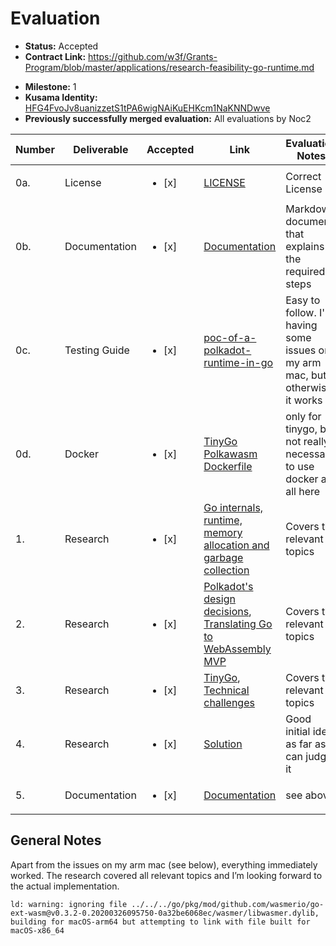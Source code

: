 # Evaluation

- **Status:** Accepted
- **Contract Link:** https://github.com/w3f/Grants-Program/blob/master/applications/research-feasibility-go-runtime.md

* **Milestone:** 1
* **Kusama Identity:** [HFG4FvoJv8uanizzetS1tPA6wigNAiKuEHKcm1NaKNNDwve](https://polkascan.io/pre/kusama/account/HFG4FvoJv8uanizzetS1tPA6wigNAiKuEHKcm1NaKNNDwve)
* **Previously successfully merged evaluation:** All evaluations by Noc2

| Number | Deliverable   | Accepted               | Link                                                                                                                                                                                                                                                                                                                                                               | Evaluation Notes                                                             |
| ------ | ------------- | ---------------------- | ------------------------------------------------------------------------------------------------------------------------------------------------------------------------------------------------------------------------------------------------------------------------------------------------------------------------------------------------------------------ | ---------------------------------------------------------------------------- |
| 0a.    | License       | <ul><li>[x] </li></ul> | [LICENSE](https://github.com/LimeChain/gosemble/blob/master/LICENSE)                                                                                                                                                                                                                                                                                               | Correct License                                                              |
| 0b.    | Documentation | <ul><li>[x] </li></ul> | [Documentation](https://github.com/LimeChain/gosemble/blob/master/docs/2-go-based-polkadot-runtime.md)                                                                                                                                                                                                                                                             | Markdown document that explains the required steps                           |
| 0c.    | Testing Guide | <ul><li>[x] </li></ul> | [poc-of-a-polkadot-runtime-in-go](https://github.com/LimeChain/gosemble/tree/master#poc-of-a-polkadot-runtime-in-go)                                                                                                                                                                                                                                               | Easy to follow. I'm having some issues on my arm mac, but otherwise it works |
| 0d.    | Docker        | <ul><li>[x] </li></ul> | [TinyGo Polkawasm Dockerfile](https://github.com/LimeChain/tinygo/blob/new-polkawasm-target/Dockerfile.polkawasm)                                                                                                                                                                                                                                                  | only for tinygo, but not really necessary to use docker at all here          |
| 1.     | Research      | <ul><li>[x] </li></ul> | [Go internals, runtime, memory allocation and garbage collection](https://github.com/LimeChain/gosemble/blob/master/docs/2-go-based-polkadot-runtime.md#24-go)                                                                                                                                                                                                     | Covers the relevant topics                                                   |
| 2.     | Research      | <ul><li>[x] </li></ul> | [Polkadot's design decisions](https://github.com/LimeChain/gosemble/blob/master/docs/2-go-based-polkadot-runtime.md#21-the-design-decisions-behind-polkadots-architecture), [Translating Go to WebAssembly MVP](https://github.com/LimeChain/gosemble/blob/master/docs/2-go-based-polkadot-runtime.md#22-translating-gos-language-capabilities-to-webassembly-mvp) | Covers the relevant topics                                                   |
| 3.     | Research      | <ul><li>[x] </li></ul> | [TinyGo](https://github.com/LimeChain/gosemble/blob/master/docs/2-go-based-polkadot-runtime.md#25-tinygo), [Technical challenges](https://github.com/LimeChain/gosemble/blob/master/docs/2-go-based-polkadot-runtime.md#3-technical-challenges)                                                                                                                    | Covers the relevant topics                                                   |
| 4.     | Research      | <ul><li>[x] </li></ul> | [Solution](https://github.com/LimeChain/gosemble/blob/master/docs/2-go-based-polkadot-runtime.md#4-solution)                                                                                                                                                                                                                                                       | Good initial idea as far as I can judge it                                   |
| 5.     | Documentation | <ul><li>[x] </li></ul> | [Documentation](https://github.com/LimeChain/gosemble/blob/master/docs/2-go-based-polkadot-runtime.md)                                                                                                                                                                                                                                                             | see above                                                                    |

## General Notes

Apart from the issues on my arm mac (see below), everything immediately worked. The research covered all relevant topics and I’m looking forward to the actual implementation.

```
ld: warning: ignoring file ../../../go/pkg/mod/github.com/wasmerio/go-ext-wasm@v0.3.2-0.20200326095750-0a32be6068ec/wasmer/libwasmer.dylib, building for macOS-arm64 but attempting to link with file built for macOS-x86_64
```
